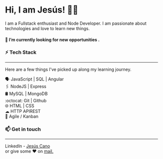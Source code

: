 <h1>Hi, I am Jesús! 👨‍💻</h1>
I am a Fullstack enthusiast and Node Developer. I am passionate about technologies and love to learn new things.

<h4>🔭 I’m currently looking for new opportunities .</h4>

<h3>⚡ Tech Stack</h3>
<hr>
 Here are a few things I've picked up along my learning journey.

🗣  JavaScript | SQL | Angular<br>
🖇️ NodeJS | Express<br>
🛢️ MySQL | MongoDB<br>
:octocat: Git | Github<br>
🌐 HTML | CSS<br>
☁ HTTP APIREST<br>
📆 Agile / Kanban <br>


<h3>📫 Get in touch</h3>
<hr>
LinkedIn - <a href="https://www.linkedin.com/in/jes%C3%BAs-cano-82718618/">Jesús Cano</a><br>
or give some ♥ on <a href="mailto:jesuscano@yahoo.es">mail.</a>
